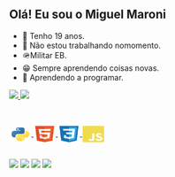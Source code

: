 ## Olá! Eu sou o Miguel Maroni

- 🔞 Tenho 19 anos.
- 💼 Não estou trabalhando nomomento.
- 🪖Militar EB.
- 😁 Sempre aprendendo coisas novas.
- 🌱 Aprendendo a programar.

<div> 
  <a href="https://github.com/Mmaronii">
  <img height="180em" src="https://github-readme-stats.vercel.app/api?username=Mmaronii&show_icons=true&theme=dark"/>
  <img height="180em" src="https://github-readme-stats.vercel.app/api/top-langs/?username=Mmaronii&layout=compact&theme=dark"/>
</div>

##

<div style="display: inline_block"><br>
  <img align="center" alt="Miguel-Python" height="30" width="40" src="https://raw.githubusercontent.com/devicons/devicon/master/icons/python/python-original.svg">
  <img align="center" alt="Miguel-HTML" height="30" width="40" src="https://raw.githubusercontent.com/devicons/devicon/master/icons/html5/html5-original.svg">
  <img align="center" alt="Miguel-CSS" height="30" width="40" src="https://raw.githubusercontent.com/devicons/devicon/master/icons/css3/css3-original.svg">
  <img align="center" alt="Miguel-Js" height="30" width="40" src="https://raw.githubusercontent.com/devicons/devicon/master/icons/javascript/javascript-plain.svg">
</div>

##
 
<div> 
  <a href="https://www.instagram.com/m.maroniii_2k24/" target="_blank"><img src="https://img.shields.io/badge/-Instagram-%23E4405F?style=for-the-badge&logo=instagram&logoColor=white" target="_blank"></a>
  <a href="https://discord.gg/5H5PbEQn" target="_blank"><img src="https://img.shields.io/badge/Discord-7289DA?style=for-the-badge&logo=discord&logoColor=white" target="_blank"></a> 
  <a href = "mailto:miguelmaronisturaro@gmail.com"><img src="https://img.shields.io/badge/-Gmail-%23333?style=for-the-badge&logo=gmail&logoColor=white" target="_blank"></a>
  <a href="https://www.linkedin.com/in/miguel-maroni-9102b6241/" target="_blank"><img src="https://img.shields.io/badge/-LinkedIn-%230077B5?style=for-the-badge&logo=linkedin&logoColor=white" target="_blank"></a> 
</div>

